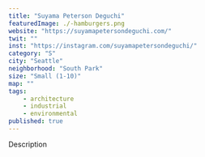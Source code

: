 ```yaml
---
title: "Suyama Peterson Deguchi"
featuredImage: ./-hamburgers.png
website: "https://suyamapetersondeguchi.com/"
twit: ""
inst: "https://instagram.com/suyamapetersondeguchi/"
category: "S"
city: "Seattle"
neighborhood: "South Park"
size: "Small (1-10)"
map: ""
tags:
    - architecture
    - industrial
    - environmental
published: true
---
```


Description
